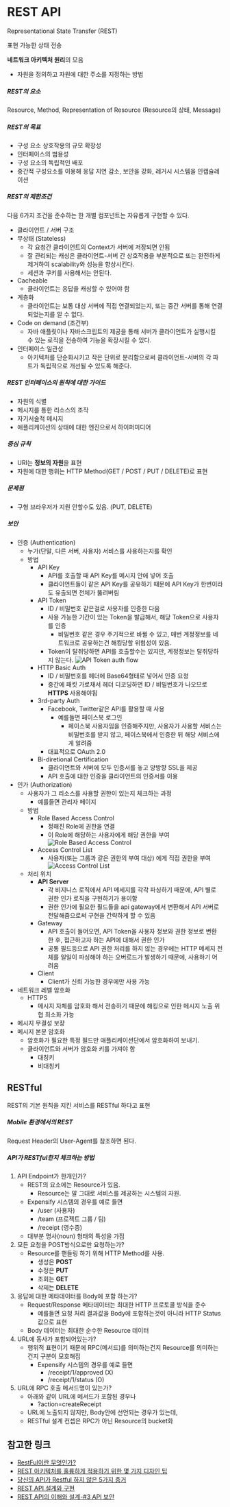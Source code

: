 # REST API
Representational State Transfer (REST)

표현 가능한 상태 전송

**네트워크 아키텍처 원리**의 모음

* 자원을 정의하고 자원에 대한 주소를 지정하는 방법

##### REST의 요소
Resource, Method, Representation of Resource (Resource의 상태, Message)

##### REST의 목표
* 구성 요소 상호작용의 규모 확장성
* 인터페이스의 범용성
* 구성 요소의 독립적인 배포
* 중간적 구성요소를 이용해 응답 지연 감소, 보안을 강화, 레거시 시스템을 인캡슐레이션

##### REST의 제한조건
다음 6가지 조건을 준수하는 한 개별 컴포넌트는 자유롭게 구현할 수 있다.

* 클라이언트 / 서버 구조
* 무상태 (Stateless)
	* 각 요청간 클라이언트의 Context가 서버에 저장되면 안됨
	* 잘 관리되는 캐싱은 클라이언트-서버 간 상호작용을 부분적으로 또는 완전하게 제거하여 scalability와 성능을 향상시킨다.
	* 세션과 쿠키를 사용해서는 안된다.
* Cacheable
	* 클라이언트는 응답을 캐싱할 수 있어야 함
* 계층화 
	* 클라이언트는 보통 대상 서버에 직접 연결되었는지, 또는 중간 서버를 통해 연결되었는지를 알 수 없다.
* Code on demand (조건부)
	* 자바 애플릿이나 자바스크립트의 제공을 통해 서버가 클라이언트가 실행시킬 수 있는 로직을 전송하여 기능을 확장시킬 수 있다.
* 인터페이스 일관성
	* 아키텍처를 단순화시키고 작은 단위로 분리함으로써 클라이언트-서버의 각 파트가 독립적으로 개선될 수 있도록 해준다.

##### REST 인터페이스의 원칙에 대한 가이드
* 자원의 식별
* 메시지를 통한 리소스의 조작
* 자기서술적 메시지
* 애플리케이션의 상태에 대한 엔진으로서 하이퍼미디어

##### 중심 규칙
* URI는 **정보의 자원**을 표현
* 자원에 대한 행위는 HTTP Method(GET / POST / PUT / DELETE)로 표현

##### 문제점
* 구형 브라우저가 지원 안할수도 있음. (PUT, DELETE)

##### 보안
* 인증 (Authentication)
	* 누가(단말, 다른 서버, 사용자) 서비스를 사용하는지를 확인 
	* 방법
		* API Key
			* API를 호출할 때 API Key를 메시지 안에 넣어 호출
			* 클라이언트들이 같은 API Key를 공유하기 때문에 API Key가 한번이라도 유출되면 전체가 뚫려버림
		* API Token
			* ID / 비밀번호 같은걸로 사용자를 인증한 다음
			* 사용 가능한 기간이 있는 Token을 발급해서, 해당 Token으로 사용자를 인증
				* 비밀번호 같은 경우 주기적으로 바뀔 수 있고, 매번 계정정보를 네트워크로 공유하는건 해킹당할 위험성이 있음.
			* Token이 탈취당하면 API를 호출할수는 있지만, 계정정보는 탈취당하지 않는다.
		![API Token auth flow](http://cfile9.uf.tistory.com/image/27740E40542422CF1900E3)
		* HTTP Basic Auth
			* ID / 비밀번호를 헤더에 Base64형태로 넣어서 인증 요청
			* 중간에 패킷 가로채서 헤더 디코딩하면 ID / 비밀번호가 나오므로 **HTTPS** 사용해야됨
		* 3rd-party Auth
			* Facebook, Twitter같은 API를 활용할 때 사용
				* 예를들면 페이스북 로그인
					* 페이스북 사용자임을 인증해주지만, 사용자가 사용할 서비스는 비밀번호를 받지 않고, 페이스북에서 인증한 뒤 해당 서비스에게 알려줌
			* 대표적으로 OAuth 2.0
		* Bi-diretional Certification
			* 클라이언트와 서버에 모두 인증서를 놓고 양방향 SSL을 제공
			* API 호출에 대한 인증을 클라이언트의 인증서를 이용
* 인가 (Authorization)
	* 사용자가 그 리소스를 사용할 권한이 있는지 체크하는 과정
		* 예를들면 관리자 페이지
	* 방법
		* Role Based Access Control
			* 정해진 Role에 권한을 연결
			* 이 Role에 해당하는 사용자에게 해당 권한을 부여
			![Role Based Access Control](http://cfile1.uf.tistory.com/image/255F0940542422D03119EC)
		* Access Control List
			* 사용자(또는 그룹과 같은 권한의 부여 대상) 에게 직접 권한을 부여
			![Access Control List](http://cfile1.uf.tistory.com/image/26073B40542422CD08D6FA)
	* 처리 위치
		* **API Server**
			* 각 비지니스 로직에서 API 메세지를 각각 파싱하기 때문에, API 별로 권한 인가 로직을 구현하기가 용이함
			* 권한 인가에 필요한 필드들을 api gateway에서 변환해서 API 서버로 전달해줌으로써 구현을 간략하게 할 수 있음
		* Gateway
			* API 호출이 들어오면, API Token을 사용자 정보와 권한 정보로 변환 한 후, 접근하고자 하는 API에 대해서 권한 인가
			* 공통 필드등으로 API 권한 처리를 하지 않는 경우에는 HTTP 메세지 전체를 일일이 파싱해야 하는 오버로드가 발생하기 때문에,  사용하기 어려움
		* Client
			* Client가 신뢰 가능한 경우에만 사용 가능
* 네트워크 레벨 암호화
	* HTTPS
		* 메시지 자체를 암호화 해서 전송하기 때문에 해킹으로 인한 메시지 노출 위협 최소화 가능
* 메시지 무결성 보장
* 메시지 본문 암호화
	* 암호화가 필요한 특정 필드만 애플리케이션단에서 암호화하여 보내기.
	* 클라이언트와 서버가 암호화 키를 가져야 함
		* 대칭키
		* 비대칭키 

## RESTful
REST의 기본 원칙을 지킨 서비스를 RESTful 하다고 표현

##### Mobile 환경에서의 REST
Request Header의 User-Agent를 참조하면 된다.

##### API가 RESTful한지 체크하는 방법
1. API Endpoint가 한개인가?
	* REST의 요소에는 Resource가 있음.
		* Resource는 말 그대로 서비스를 제공하는 시스템의 자원.
	* Expensify 시스템의 경우를 예로 들면
		* /user (사용자)
		* /team (프로젝트 그룹 / 팀)
		* /receipt (영수증)
	* 대부분 명사(noun) 형태의 특성을 가짐
2. 모든 요청을 POST방식으로만 요청하는가?
	* Resource를 핸들링 하기 위해 HTTP Method를 사용.
		* 생성은 **POST**
		* 수정은 **PUT**
		* 조회는 **GET**
		* 삭제는 **DELETE**
3. 응답에 대한 메타데이터를 Body에 포함 하는가?
	* Request/Response 메타데이터는 최대한 HTTP 프로토콜 방식을 준수
		* 예를들면 요청 처리 결과값을 Body에 포함하는것이 아니라 HTTP Status값으로 표현
	* Body 데이터는 최대한 순수한 Resource 데이터
4. URL에 동사가 포함되어있는가?
	* 행위적 표현이기 때문에 RPC(메서드)를 의미하는건지 Resource를 의미하는건지 구분이 모호해짐
		* Expensify 시스템의 경우를 예로 들면
			* /receipt/1/approved (X)
			* /receipt/1/status (O)
5. URL에 RPC 호출 메서드명이 있는가?
	* 아래와 같이 URL에 메서드가 포함된 경우나
		* ?action=createReceipt
	* URL에 노출되지 않지만, Body안에 선언되는 경우가 있는데,
	* RESTful 설계 컨셉은 RPC가 아닌 Resource의 bucket화
	
## 참고한 링크
* [RestFul이란 무엇인가?](http://blog.remotty.com/blog/2014/01/28/lets-study-rest/#crud)
* [REST 아키텍처를 훌륭하게 적용하기 위한 몇 가지 디자인 팁](http://spoqa.github.io/2012/02/27/rest-introduction.html)
* [당신의 API가 Restful 하지 않은 5가지 증거](https://beyondj2ee.wordpress.com/2013/03/21/%EB%8B%B9%EC%8B%A0%EC%9D%98-api%EA%B0%80-restful-%ED%95%98%EC%A7%80-%EC%95%8A%EC%9D%80-5%EA%B0%80%EC%A7%80-%EC%A6%9D%EA%B1%B0/)
* [REST API 설계와 구현](http://seminar.eventservice.co.kr/JCO_1/images/track4-1.pdf)
* [REST API의 이해와 설계-#3 API 보안](http://bcho.tistory.com/955)

